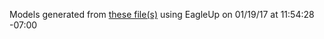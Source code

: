 Models generated from [these file(s)](https://raw.github.com/sparkfun/9DOF_Razor_IMU/d88e652ed68059452c908b18b18ad29f16b793af/Hardware/sparkfun-9dof-razor-imu.brd) using EagleUp on 01/19/17 at 11:54:28 -07:00
